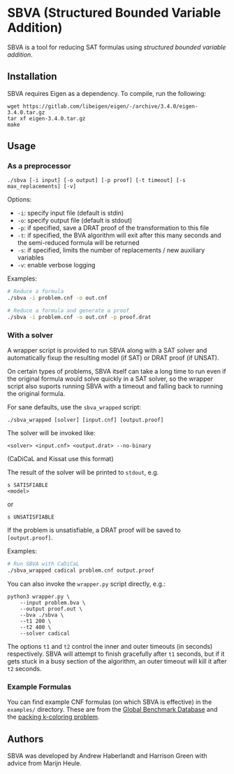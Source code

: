 # SBVA (Structured Bounded Variable Addition)

SBVA is a tool for reducing SAT formulas using _structured bounded variable addition_.

## Installation

SBVA requires Eigen as a dependency. To compile, run the following:

```
wget https://gitlab.com/libeigen/eigen/-/archive/3.4.0/eigen-3.4.0.tar.gz
tar xf eigen-3.4.0.tar.gz
make
```

## Usage

### As a preprocessor

```
./sbva [-i input] [-o output] [-p proof] [-t timeout] [-s max_replacements] [-v]
```

Options:
* `-i`: specify input file (default is stdin)
* `-o`: specify output file (default is stdout)
* `-p`: if specified, save a DRAT proof of the transformation to this file
* `-t`: if specified, the BVA algorithm will exit after this many seconds and the semi-reduced formula will be returned
* `-s`: if specified, limits the number of replacements / new auxiliary variables
* `-v`: enable verbose logging

Examples:

```sh
# Reduce a formula
./sbva -i problem.cnf -o out.cnf

# Reduce a formula and generate a proof
./sbva -i problem.cnf -o out.cnf -p proof.drat
```

### With a solver

A wrapper script is provided to run SBVA along with a SAT solver and automatically fixup the resulting model (if SAT) or DRAT proof (if UNSAT).

On certain types of problems, SBVA itself can take a long time to run even if the original formula would solve quickly in a SAT solver, so the wrapper script also suports running SBVA with a timeout and falling back to running the original formula.

For sane defaults, use the `sbva_wrapped` script:

```
./sbva_wrapped [solver] [input.cnf] [output.proof]
```

The solver will be invoked like:
```
<solver> <input.cnf> <output.drat> --no-binary
```

(CaDiCaL and Kissat use this format)

The result of the solver will be printed to `stdout`, e.g.

```
s SATISFIABLE
<model>
```

or

```
s UNSATISFIABLE
```

If the problem is unsatisfiable, a DRAT proof will be saved to `[output.proof]`.

Examples:
```sh
# Run SBVA with CaDiCaL
./sbva_wrapped cadical problem.cnf output.proof
```

You can also invoke the `wrapper.py` script directly, e.g.:

```
python3 wrapper.py \
    --input problem.bva \
    --output proof.out \
    --bva ./sbva \
    --t1 200 \
    --t2 400 \
    --solver cadical
```

The options `t1` and `t2` control the inner and outer timeouts (in seconds) respectively. SBVA will attempt to finish gracefully after `t1` seconds, but if it gets stuck in a busy section of the algorithm, an outer timeout will kill it after `t2` seconds.

### Example Formulas

You can find example CNF formulas (on which SBVA is effective) in the `examples/` directory. These are from the [Global Benchmark Database](https://benchmark-database.de/) and the [packing k-coloring problem](https://arxiv.org/abs/2301.09757).


## Authors

SBVA was developed by Andrew Haberlandt and Harrison Green with advice from Marijn Heule.
